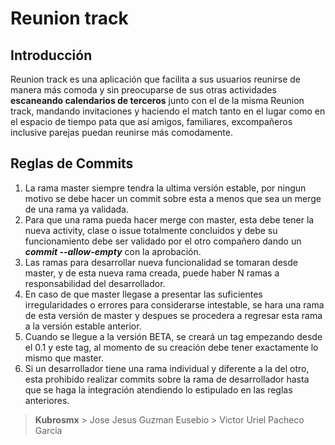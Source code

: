 # Reunion track

Introducción
-------
Reunion track es una aplicación que facilita a sus usuarios reunirse de manera más comoda y sin preocuparse de sus otras actividades **escaneando calendarios de terceros** junto con el de la misma Reunion track, mandando invitaciones y haciendo el match tanto en el lugar como en el espacio de tiempo pata que así amigos, familiares, excompañeros inclusive parejas puedan reunirse más comodamente.

Reglas de Commits
-------

 1. La rama master siempre tendra la ultima versión estable, por ningun motivo se debe hacer un commit sobre esta a menos que sea un merge de una rama ya validada.
 2. Para que una rama pueda hacer merge con master, esta debe tener la nueva activity, clase o issue totalmente concluidos y debe su funcionamiento debe ser validado por el otro compañero dando un ***commit --allow-empty*** con la aprobación.
 3. Las ramas para desarrollar nueva funcionalidad se tomaran desde master, y de esta nueva rama creada, puede haber N ramas a responsabilidad del desarrollador.
 4. En caso de que master llegase a presentar las suficientes irregularidades o errores para considerarse intestable, se hara una rama de esta versión de master y despues se procedera a regresar esta rama a la versión estable anterior.
 5. Cuando se llegue a la versión BETA,  se creará un tag empezando desde el 0.1 y este tag, al momento de su creación debe tener exactamente lo mismo que master.
 6. Si un desarrollador tiene una rama individual y diferente a la del otro, esta prohibido realizar commits sobre la rama de desarrollador hasta que se haga la integración atendiendo lo estipulado en las reglas anteriores.


> **Kubrosmx**
	> Jose Jesus Guzman Eusebio
	> Victor Uriel Pacheco Garcia
